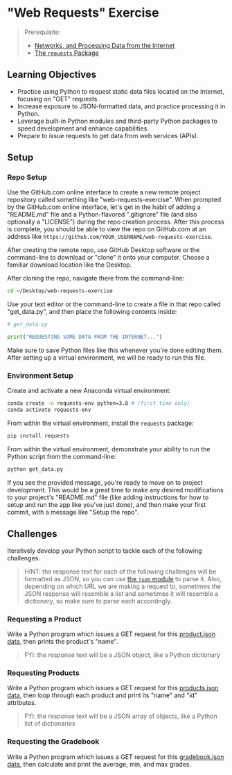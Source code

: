 # "Web Requests" Exercise

> Prerequisite:
>   + [Networks, and Processing Data from the Internet](/units/unit-6.md)
>   + [The `requests` Package](/notes/python/packages/requests.md)

## Learning Objectives

  + Practice using Python to request static data files located on the Internet, focusing on "GET" requests.
  + Increase exposure to JSON-formatted data, and practice processing it in Python.
  + Leverage built-in Python modules and third-party Python packages to speed development and enhance capabilities.
  + Prepare to issue requests to get data from web services (APIs).



## Setup

### Repo Setup

Use the GitHub.com online interface to create a new remote project repository called something like "web-requests-exercise". When prompted by the GitHub.com online interface, let's get in the habit of adding a "README.md" file and a Python-flavored ".gitignore" file (and also optionally a "LICENSE") during the repo creation process. After this process is complete, you should be able to view the repo on GitHub.com at an address like `https://github.com/YOUR_USERNAME/web-requests-exercise`.

After creating the remote repo, use GitHub Desktop software or the command-line to download or "clone" it onto your computer. Choose a familiar download location like the Desktop.

After cloning the repo, navigate there from the command-line:

```sh
cd ~/Desktop/web-requests-exercise
```

Use your text editor or the command-line to create a file in that repo called "get_data.py", and then place the following contents inside:

```py
# get_data.py

print("REQUESTING SOME DATA FROM THE INTERNET...")
```

Make sure to save Python files like this whenever you're done editing them. After setting up a virtual environment, we will be ready to run this file.

### Environment Setup

Create and activate a new Anaconda virtual environment:

```sh
conda create -n requests-env python=3.8 # (first time only)
conda activate requests-env
```

From within the virtual environment, install the `requests` package:

```sh
pip install requests
```

From within the virtual environment, demonstrate your ability to run the Python script from the command-line:

```sh
python get_data.py
```

If you see the provided message, you're ready to move on to project development. This would be a great time to make any desired modifications to your project's "README.md" file (like adding instructions for how to setup and run the app like you've just done), and then make your first commit, with a message like "Setup the repo".





## Challenges

Iteratively develop your Python script to tackle each of the following challenges.

> HINT: the response text for each of the following challenges will be formatted as JSON, so you can use [the `json` module](/notes/python/modules/json.md) to parse it. Also, depending on which URL we are making a request to, sometimes the JSON response will resemble a list and sometimes it will resemble a dictionary, so make sure to parse each accordingly.

### Requesting a Product

Write a Python program which issues a GET request for this [product.json data](https://raw.githubusercontent.com/prof-rossetti/intro-to-python/master/data/products/2.json), then prints the product's "name".

> FYI: the response text will be a JSON object, like a Python dictionary

### Requesting Products

Write a Python program which issues a GET request for this [products.json data](https://raw.githubusercontent.com/prof-rossetti/intro-to-python/master/data/products.json), then loop through each product and print its "name" and "id" attributes.

> FYI: the response text will be a JSON array of objects, like a Python list of dictionaries

### Requesting the Gradebook

Write a Python program which issues a GET request for this [gradebook.json data](https://raw.githubusercontent.com/prof-rossetti/intro-to-python/master/data/gradebook.json), then calculate and print the average, min, and max grades.
